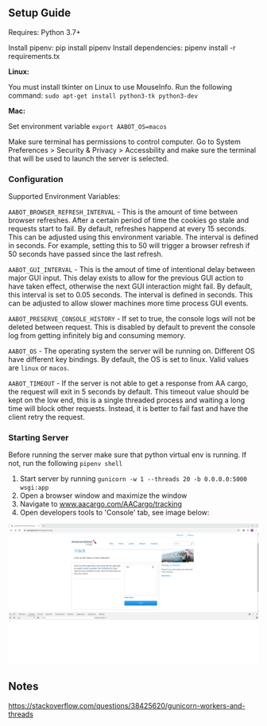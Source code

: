 ## Setup Guide ##

Requires: Python 3.7+

Install pipenv: pip install pipenv
Install dependencies: pipenv install -r requirements.tx

**Linux:**

You must install tkinter on Linux to use MouseInfo. Run the following command: `sudo apt-get install python3-tk python3-dev`

**Mac:**

Set environment variable `export AABOT_OS=macos`

Make sure terminal has permissions to control computer. Go to System Preferences > Security & Privacy > Accessbility
and make sure the terminal that will be used to launch the server is selected.

### Configuration ###

Supported Environment Variables:

`AABOT_BROWSER_REFRESH_INTERVAL` - This is the amount of time between browser refreshes. After a certain period
of time the cookies go stale and requests start to fail. By default, refreshes happend at every 15 seconds. This
can be adjusted using this environment variable. The interval is defined in seconds. For example, setting this
to 50 will trigger a browser refresh if 50 seconds have passed since the last refresh.

`AABOT_GUI_INTERVAL` - This is the amout of time of intentional delay between major GUI input. This delay exists
to allow for the previous GUI action to have taken effect, otherwise the next GUI interaction might fail. By default,
this interval is set to 0.05 seconds. The interval is defined in seconds. This can be adjusted to allow slower
machines more time process GUI events.

`AABOT_PRESERVE_CONSOLE_HISTORY` - If set to true, the console logs will not be deleted between request. This is
disabled by default to prevent the console log from getting infinitely big and consuming memory.

`AABOT_OS` - The operating system the server will be running on. Different OS have different key bindings. By default,
the OS is set to linux. Valid values are `linux` or `macos`.

`AABOT_TIMEOUT` - If the server is not able to get a response from AA cargo, the request will exit in 5 seconds by default. This timeout value should be kept on the low end, this is a single threaded process and waiting a long time will block other requests. Instead, it is better to fail fast and have the client retry the request.

### Starting Server ###

Before running the server make sure that python virtual env is running. If not, run the following `pipenv shell`

1. Start server by running `gunicorn -w 1 --threads 20 -b 0.0.0.0:5000 wsgi:app`
2. Open a browser window and maximize the window
3. Navigate to www.aacargo.com/AACargo/tracking
4. Open developers tools to 'Console' tab, see image below:

![](docs/BrowserWindow.png)

## Notes ##

https://stackoverflow.com/questions/38425620/gunicorn-workers-and-threads
